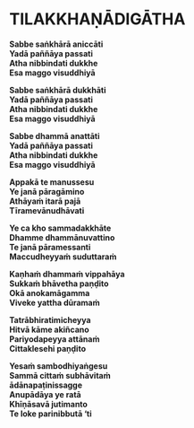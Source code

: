 # TILAKKHAṆĀDIGĀTHA

**Sabbe saṅkhārā aniccāti\
Yadā paññāya passati\
Atha nibbindati dukkhe\
Esa maggo visuddhiyā**

**Sabbe saṅkhārā dukkhāti\
Yadā paññāya passati\
Atha nibbindati dukkhe\
Esa maggo visuddhiyā**

**Sabbe dhammā anattāti\
Yadā paññāya passati\
Atha nibbindati dukkhe\
Esa maggo visuddhiyā**

**Appakā te manussesu\
Ye janā pāragāmino\
Athāyaṁ itarā pajā\
Tīramevānudhāvati**

**Ye ca kho sammadakkhāte\
Dhamme dhammānuvattino\
Te janā pāramessanti\
Maccudheyyaṁ suduttaraṁ**

**Kaṇhaṁ dhammaṁ vippahāya\
Sukkaṁ bhāvetha paṇḍito\
Okā anokamāgamma\
Viveke yattha dūramaṁ**

**Tatrābhiratimicheyya\
Hitvā kāme akiñcano\
Pariyodapeyya attānaṁ\
Cittaklesehi paṇḍito**

**Yesaṁ sambodhiyaṅgesu\
Sammā cittaṁ subhāvitaṁ\
ādānapaṭinissagge\
Anupādāya ye ratā\
Khīṇāsavā jutimanto\
Te loke parinibbutā ‘ti**
